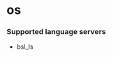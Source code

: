 # os
<!--- THIS DOCUMENT IS AUTOMATICALLY GENERATED, DON'T EDIT IT -->

### Supported language servers

- bsl_ls
